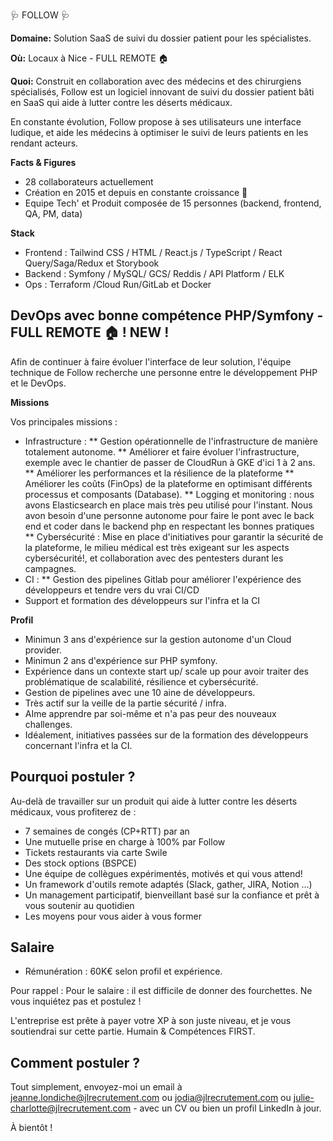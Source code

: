 🩺 FOLLOW 🩺

**Domaine:** Solution SaaS de suivi du dossier patient pour les spécialistes.

**Où:** Locaux à Nice - FULL REMOTE 🏠

**Quoi:** Construit en collaboration avec des médecins et des chirurgiens spécialisés, Follow est un logiciel innovant de suivi du dossier patient bâti en SaaS qui aide à lutter contre les déserts médicaux.

En constante évolution, Follow propose à ses utilisateurs une interface ludique, et aide les médecins à optimiser le suivi de leurs patients en les rendant acteurs.

**Facts & Figures**

* 28 collaborateurs actuellement
* Création en 2015 et depuis en constante croissance 🚀
* Equipe Tech' et Produit composée de 15 personnes (backend, frontend, QA, PM, data)

**Stack**

* Frontend : Tailwind CSS / HTML / React.js / TypeScript / React Query/Saga/Redux et Storybook
* Backend : Symfony / MySQL/ GCS/ Reddis / API Platform / ELK
* Ops : Terraform /Cloud Run/GitLab et Docker


## DevOps avec bonne compétence PHP/Symfony - FULL REMOTE 🏠 ! NEW !

Afin de continuer à faire évoluer l'interface de leur solution, l'équipe technique de Follow recherche une personne entre le développement PHP et le DevOps.

**Missions**

Vos principales missions :

* Infrastructure :
** Gestion opérationnelle de l'infrastructure de manière totalement autonome.
** Améliorer et faire évoluer l'infrastructure, exemple avec le chantier de passer de CloudRun à GKE d'ici 1 à 2 ans.
** Améliorer les performances et la résilience de la plateforme
** Améliorer les coûts (FinOps) de la plateforme en optimisant différents processus et composants (Database).
** Logging et monitoring : nous avons Elasticsearch en place mais très peu utilisé pour l'instant. Nous avon besoin d'une personne autonome pour faire le pont avec le back end et coder dans le backend php en respectant les bonnes pratiques
** Cybersécurité : Mise en place d'initiatives pour garantir la sécurité de la plateforme, le milieu médical est très exigeant sur les aspects cybersécurité!, et collaboration avec des pentesters durant les campagnes.
* CI :
** Gestion des pipelines Gitlab pour améliorer l'expérience des développeurs et tendre vers du vrai CI/CD
* Support et formation des développeurs sur l'infra et la CI

**Profil**
* Minimun 3 ans d'expérience sur la gestion autonome d'un Cloud provider.
* Minimun 2 ans d'expérience sur PHP symfony.
* Expérience dans un contexte start up/ scale up pour avoir traiter des problématique de scalabilité, résilience et cybersécurité.
* Gestion de pipelines avec une 10 aine de développeurs.
* Très actif sur la veille de la partie sécurité / infra.
* AIme apprendre par soi-même et n'a pas peur des nouveaux challenges.
* Idéalement, initiatives passées sur de la formation des développeurs concernant l'infra et la CI.

## Pourquoi postuler ?

Au-delà de travailler sur un produit qui aide à lutter contre les déserts médicaux, vous profiterez de :
* 7 semaines de congés (CP+RTT) par an
* Une mutuelle prise en charge à 100% par Follow
* Tickets restaurants via carte Swile
* Des stock options (BSPCE)
* Une équipe de collègues expérimentés, motivés et qui vous attend!
* Un framework d'outils remote adaptés (Slack, gather, JIRA, Notion ...)
* Un management participatif, bienveillant basé sur la confiance et prêt à vous soutenir au quotidien
* Les moyens pour vous aider à vous former

## Salaire

* Rémunération : 60K€ selon profil et expérience.

Pour rappel : Pour le salaire : il est difficile de donner des fourchettes. Ne vous inquiétez pas et postulez !

L'entreprise est prête à payer votre XP à son juste niveau, et je vous soutiendrai sur cette partie. Humain & Compétences FIRST.

## Comment postuler ?

Tout simplement, envoyez-moi un email à jeanne.londiche@jlrecrutement.com ou jodia@jlrecrutement.com ou julie-charlotte@jlrecrutement.com - avec un CV ou bien un profil LinkedIn à jour.

À bientôt !